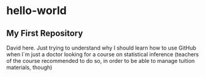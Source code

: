 # hello-world
My First Repository
---------------
David here. Just trying to understand why I should learn how to use GitHub when I´m just a doctor looking for a course on statistical inference (teachers of the course recommended to do so, in order to be able to manage tuition materials, though)
